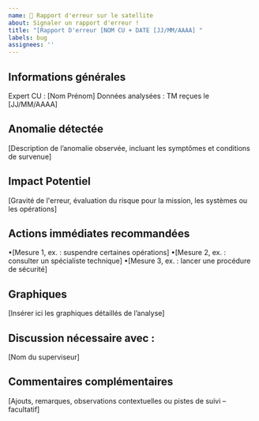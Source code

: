 ```yaml
---
name: 🚨 Rapport d'erreur sur le satellite
about: Signaler un rapport d'erreur !
title: "[Rapport D'erreur [NOM CU + DATE [JJ/MM/AAAA] "
labels: bug
assignees: ''
---
```


## Informations générales

Expert CU : [Nom Prénom]
Données analysées : TM reçues le [JJ/MM/AAAA] 

## Anomalie détectée

[Description de l’anomalie observée, incluant les symptômes et conditions de survenue]

## Impact Potentiel

[Gravité de l'erreur, évaluation du risque pour la mission, les systèmes ou les opérations]

## Actions immédiates recommandées
 
•[Mesure 1, ex. : suspendre certaines opérations]
•[Mesure 2, ex. : consulter un spécialiste technique]
•[Mesure 3, ex. : lancer une procédure de sécurité]


## Graphiques 

[Insérer ici les graphiques détaillés de l’analyse]

## Discussion nécessaire avec : 

[Nom du superviseur]

## Commentaires complémentaires 

[Ajouts, remarques, observations contextuelles ou pistes de suivi – facultatif]